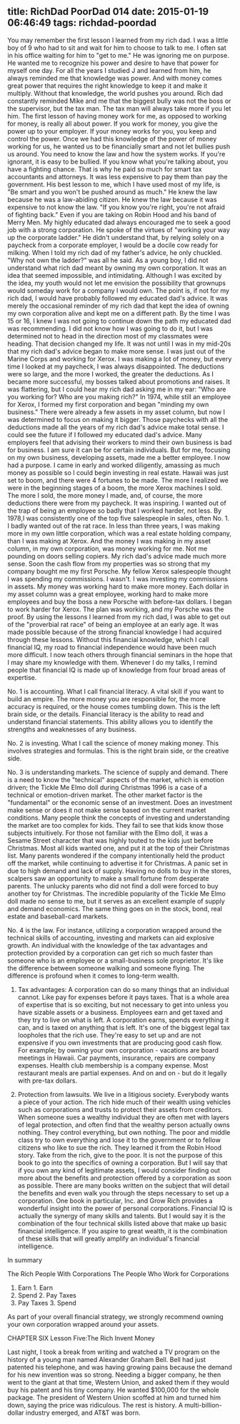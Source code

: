 title: RichDad PoorDad 014
date: 2015-01-19 06:46:49
tags: richdad-poordad
---

You may remember the first lesson I learned from my rich dad. I was a little boy of 9 who had to sit and wait for him to choose to talk to me. I often sat in his office waiting for him to "get to me." He was ignoring me on purpose.  He wanted me to recognize his power and desire to have that power for myself one day. For all the years I studied J and learned from him, he always reminded me that knowledge was power. And with money comes great power that requires the right knowledge to keep it and make it multiply. Without that knowledge, the world pushes you around.  Rich dad constantly reminded Mike and me that the biggest bully was not the boss or the supervisor, but the tax man. The tax man will always take more if you let him.
The first lesson of having money work for me, as opposed to working for money, is really all about power. If you work for money, you give the power up to your employer. If your money works for you, you keep and control the power.
Once we had this knowledge of the power of money working for us, he wanted us to be financially smart and not let bullies push us around. You need to know the law and how the system works. If you're ignorant, it is easy to be bullied. If you know what you're talking about, you have a fighting chance. That is why he paid so much for smart tax accountants and attorneys. It was less expensive to pay them than pay the government. His best lesson to me, which I have used most of my life, is "Be smart and you won't be pushed around as much." He knew the law because he was a law-abiding citizen. He knew the law because it was expensive to not know the law.  "If you know you're right, you're not afraid of fighting back." Even if you are taking on Robin Hood and his band of Merry Men.
My highly educated dad always encouraged me to seek a good job with a strong corporation. He spoke of the virtues of "working your way up the corporate ladder." He didn't understand that, by relying solely on a paycheck from a corporate employer, I would be a docile cow ready for milking.
When I told my rich dad of my father's advice, he only chuckled. "Why not own the ladder?" was all he said.
As a young boy, I did not understand what rich dad meant by owning my own corporation. It was an idea that seemed impossible, and intimidating. Although I was excited by the idea, my youth would not let me envision the possibility that grownups would someday work for a company I would own.
The point is, if not for my rich dad, I would have probably followed my educated dad's advice. It was merely the occasional reminder of my rich dad that kept the idea of owning my own corporation alive and kept me on a different path. By the time I was 15 or 16, I knew I was not going to continue down the path my educated dad was recommending. I did not know how I was going to do it, but I was determined not to head in the direction most of my classmates were heading. That decision changed my life.
It was not until I was in my mid-20s that my rich dad's advice began to make more sense. I was just out of the Marine Corps and working for Xerox. I was making a lot of money, but every time I looked at my paycheck, I was always disappointed. The deductions were so large, and the more I worked, the greater the deductions. As I became more successful, my bosses talked about promotions and raises.  It was flattering, but I could hear my rich dad asking me in my ear: "Who are you working for? Who are you making rich?"
In 1974, while still an employee for Xerox, I formed my first corporation and began "minding my own business." There were already a few assets in my asset column, but now I was determined to focus on making it bigger. Those paychecks with all the deductions made all the years of my rich dad's advice make total sense. I could see the future if I followed my educated dad's advice.
Many employers feel that advising their workers to mind their own business is bad for business. I am sure it can be for certain individuals. But for me, focusing on my own business, developing assets, made me a better employee. I now had a purpose. I came in early and worked diligently, amassing as much money as possible so I could begin investing in real estate.  Hawaii was just set to boom, and there were     4 fortunes to be made. The more I realized we were in the beginning stages of a boom, the more Xerox machines I sold. The more I sold, the more money I made, and, of course, the more deductions there were from my paycheck. It was inspiring. I wanted out of the trap of being an employee so badly that I worked harder, not less. By 1978,I was consistently one of the top five salespeople in sales, often No. 1. I badly wanted out of the rat race.
In less than three years, I was making more in my own little corporation, which was a real estate holding company, than I was making at Xerox. And the money I was making in my asset column, in my own corporation, was money working for me.  Not me pounding on doors selling copiers. My rich dad's advice made much more sense.  Soon the cash flow from my properties was so strong that my company bought me my first Porsche. My fellow Xerox salespeople thought I was spending my commissions. I wasn't. I was investing my commissions in assets.
My money was working hard to make more money.  Each dollar in my asset column was a great employee, working hard to make more employees and buy the boss a new Porsche with before-tax dollars.  I began to work harder for Xerox. The plan was working, and my Porsche was the proof.
By using the lessons I learned from my rich dad, I was able to get out of the "proverbial rat race" of being an employee at an early age. It was made possible because of the strong financial knowledge I had acquired through these lessons. Without this financial knowledge, which I call financial IQ, my road to financial independence would have been much more difficult. I now teach others through financial seminars in the hope that I may share my knowledge with them. Whenever I do my talks, I remind people that financial IQ is made up of knowledge from four broad areas of expertise.

No. 1 is accounting. What I call financial literacy. A vital skill if you want to build an empire. The more money you are responsible for, the more accuracy is required, or the house comes tumbling down. This is the left brain side, or the details. Financial literacy is the ability to read and understand financial statements. This ability allows you to identify the strengths and weaknesses of any business.

No. 2 is investing. What I call the science of money making money. This involves strategies and formulas. This is the right brain side, or the creative side.

No. 3 is understanding markets. The science of supply and demand. There is a need to know the "technical" aspects of the market, which is emotion driven; the Tickle Me Elmo doll during Christmas 1996 is a case of a technical or emotion-driven market. The other market factor is the "fundamental" or the economic sense of an investment. Does an investment make sense or does it not make sense based on the current market conditions.
Many people think the concepts of investing and understanding the market are too complex for kids. They fail to see that kids know those subjects intuitively. For those not familiar with the Elmo doll, it was a Sesame Street character that was highly touted to the kids just before Christmas. Most all kids wanted one, and put it at the top of their Christmas list. Many parents wondered if the company intentionally held the product off the market, while continuing to advertise it for Christmas. A panic set in due to high demand and lack of supply. Having no dolls to buy in the stores, scalpers saw an opportunity to make a small fortune from desperate parents. The unlucky parents who did not find a doll were forced to buy another toy for Christmas. The incredible popularity of the Tickle Me Elmo doll made no sense to me, but it serves as an excellent example of supply and demand economics. The same thing goes on in the stock, bond, real estate and baseball-card markets.

No. 4 is the law. For instance, utilizing a corporation wrapped around the technical skills of accounting, investing and markets can aid explosive growth. An individual with the knowledge of the tax advantages and protection provided by a corporation can get rich so much faster than someone who is an employee or a small-business sole proprietor. It's like the difference between someone walking and someone flying. The difference is profound when it comes to long-term wealth.

1. Tax advantages: A corporation can do so many things that an individual cannot. Like pay for expenses before it pays taxes. That is a whole area of expertise that is so exciting, but not necessary to get into unless you have sizable assets or a business.
Employees earn and get taxed and they try to live on what is left. A corporation earns, spends everything it can, and is taxed on anything that is left. It's one of the biggest legal tax loopholes that the rich use. They're easy to set up and are not expensive if you own investments that are producing good cash flow. For example; by owning your own corporation - vacations are board meetings in Hawaii. Car payments, insurance, repairs are company expenses. Health club membership is a company expense. Most restaurant meals are partial expenses. And on and on - but do it legally with pre-tax dollars.

2. Protection from lawsuits. We live in a litigious society. Everybody wants a piece of your action. The rich hide much of their wealth using vehicles such as corporations and trusts to protect their assets from creditors. When someone sues a wealthy individual they are often met with layers of legal protection, and often find that the wealthy person actually owns nothing. They control everything, but own nothing. The poor and middle class try to own everything and lose it to the government or to fellow citizens who like to sue the rich. They learned it from the Robin Hood story. Take from the rich, give to the poor.
It is not the purpose of this book to go into the specifics of owning a corporation.  But I will say that if you own any kind of legitimate assets, I would consider finding out more about the benefits and protection offered by a corporation as soon as possible. There are many books
written on the subject that will detail the benefits and even walk you through the steps necessary to set up a corporation. One book in particular, Inc. and Grow Rich provides a wonderful insight into the power of personal corporations.
Financial IQ is actually the synergy of many skills and talents. But I would say it is the combination of the four technical skills listed above that make up basic financial intelligence. If you aspire to great wealth, it is the combination of these skills that will greatly amplify an individual's financial intelligence.

In summary

The Rich People With Corporations		The People Who Work for Corporations
1. Earn 					1. Earn
2. Spend 				2. Pay Taxes
3. Pay Taxes 				3. Spend

As part of your overall financial strategy, we strongly recommend owning your own corporation wrapped around your assets.

CHAPTER SIX
Lesson Five:The Rich Invent Money

Last night, I took a break from writing and watched a TV program on the history of a young man named Alexander Graham Bell. Bell had just patented his telephone, and was having growing pains because the demand for his new invention was so strong. Needing a bigger company, he then went to the giant at that time, Western Union, and asked them if they would buy his patent and his tiny company. He wanted $100,000 for the whole package. The president of Western Union scoffed at him and turned him down, saying the price was ridiculous. The rest is history. A multi-billion-dollar industry emerged, and AT&T was born.
